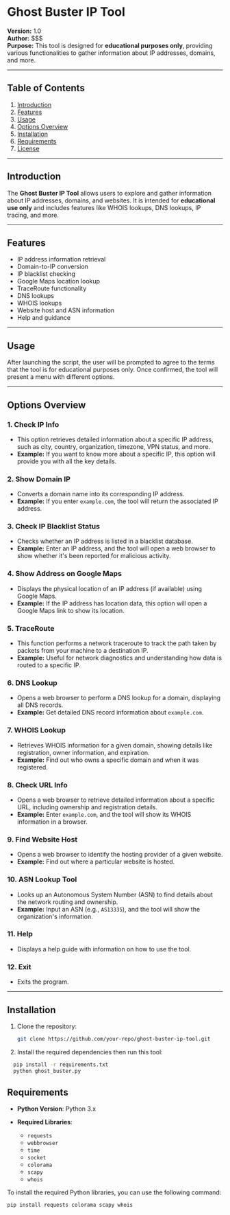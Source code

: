 # Ghost Buster IP Tool

**Version:** 1.0  
**Author:** $$$  
**Purpose:** This tool is designed for **educational purposes only**, providing various functionalities to gather information about IP addresses, domains, and more.

---

## Table of Contents

1. [Introduction](#introduction)
2. [Features](#features)
3. [Usage](#usage)
4. [Options Overview](#options-overview)
5. [Installation](#installation)
6. [Requirements](#requirements)
7. [License](#license)

---

## Introduction

The **Ghost Buster IP Tool** allows users to explore and gather information about IP addresses, domains, and websites. It is intended for **educational use only** and includes features like WHOIS lookups, DNS lookups, IP tracing, and more.

---

## Features

- IP address information retrieval
- Domain-to-IP conversion
- IP blacklist checking
- Google Maps location lookup
- TraceRoute functionality
- DNS lookups
- WHOIS lookups
- Website host and ASN information
- Help and guidance

---

## Usage

After launching the script, the user will be prompted to agree to the terms that the tool is for educational purposes only. Once confirmed, the tool will present a menu with different options.

---

## Options Overview

### 1. Check IP Info
   - This option retrieves detailed information about a specific IP address, such as city, country, organization, timezone, VPN status, and more.
   - **Example:** If you want to know more about a specific IP, this option will provide you with all the key details.

### 2. Show Domain IP
   - Converts a domain name into its corresponding IP address.
   - **Example:** If you enter `example.com`, the tool will return the associated IP address.

### 3. Check IP Blacklist Status
   - Checks whether an IP address is listed in a blacklist database.
   - **Example:** Enter an IP address, and the tool will open a web browser to show whether it's been reported for malicious activity.

### 4. Show Address on Google Maps
   - Displays the physical location of an IP address (if available) using Google Maps.
   - **Example:** If the IP address has location data, this option will open a Google Maps link to show its location.

### 5. TraceRoute
   - This function performs a network traceroute to track the path taken by packets from your machine to a destination IP.
   - **Example:** Useful for network diagnostics and understanding how data is routed to a specific IP.

### 6. DNS Lookup
   - Opens a web browser to perform a DNS lookup for a domain, displaying all DNS records.
   - **Example:** Get detailed DNS record information about `example.com`.

### 7. WHOIS Lookup
   - Retrieves WHOIS information for a given domain, showing details like registration, owner information, and expiration.
   - **Example:** Find out who owns a specific domain and when it was registered.

### 8. Check URL Info
   - Opens a web browser to retrieve detailed information about a specific URL, including ownership and registration details.
   - **Example:** Enter `example.com`, and the tool will show its WHOIS information in a browser.

### 9. Find Website Host
   - Opens a web browser to identify the hosting provider of a given website.
   - **Example:** Find out where a particular website is hosted.

### 10. ASN Lookup Tool
   - Looks up an Autonomous System Number (ASN) to find details about the network routing and ownership.
   - **Example:** Input an ASN (e.g., `AS13335`), and the tool will show the organization's information.

### 11. Help
   - Displays a help guide with information on how to use the tool.

### 12. Exit
   - Exits the program.

---

## Installation

1. Clone the repository:
   ```bash
   git clone https://github.com/your-repo/ghost-buster-ip-tool.git
 2. Install the required dependencies then run this tool:
```bash
  pip install -r requirements.txt
  python ghost_buster.py
```
## Requirements

- **Python Version**: Python 3.x

- **Required Libraries**:
  - `requests`
  - `webbrowser`
  - `time`
  - `socket`
  - `colorama`
  - `scapy`
  - `whois`

To install the required Python libraries, you can use the following command:

```bash
pip install requests colorama scapy whois
